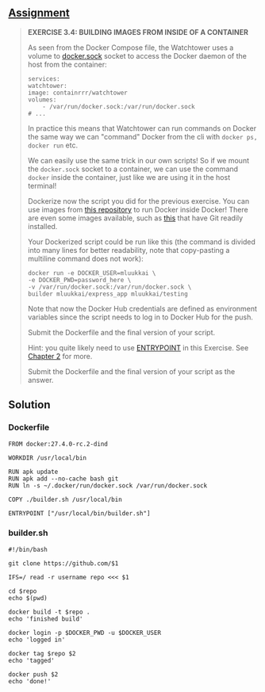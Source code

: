 ## [Assignment](https://courses.mooc.fi/org/uh-cs/courses/devops-with-docker/chapter-4/deployment-pipelines#1a1c2d1c-93dc-41b3-a1a6-0804ae0c8cec)

> **EXERCISE 3.4: BUILDING IMAGES FROM INSIDE OF A CONTAINER**
> 
> As seen from the Docker Compose file, the Watchtower uses a volume to [docker.sock](https://stackoverflow.com/questions/35110146/what-is-the-purpose-of-the-file-docker-sock) socket to access the Docker daemon of the host from the container:
> 
>     services:
>     watchtower:
>     image: containrrr/watchtower
>     volumes:
>         - /var/run/docker.sock:/var/run/docker.sock
>     # ...
> 
> In practice this means that Watchtower can run commands on Docker the same way we can "command" Docker from the cli with `docker ps, docker run` etc.
> 
> We can easily use the same trick in our own scripts! So if we mount the `docker.sock` socket to a container, we can use the command `docker` inside the container, just like we are using it in the host terminal!
> 
> Dockerize now the script you did for the previous exercise. You can use images from [this repository](https://hub.docker.com/_/docker) to run Docker inside Docker! There are even some images available, such as [this](https://hub.docker.com/layers/library/docker/25-git/images/sha256-b9da7aebc365e8373303251ef5bc87406c00f9b5c3747b7637c27bae484f28ca) that have Git readily installed.
> 
> Your Dockerized script could be run like this (the command is divided into many lines for better readability, note that copy-pasting a multiline command does not work):
> 
>     docker run -e DOCKER_USER=mluukkai \
>     -e DOCKER_PWD=password_here \
>     -v /var/run/docker.sock:/var/run/docker.sock \
>     builder mluukkai/express_app mluukkai/testing
> 
> Note that now the Docker Hub credentials are defined as environment variables since the script needs to log in to Docker Hub for the push.
> 
> Submit the Dockerfile and the final version of your script.
> 
> Hint: you quite likely need to use [ENTRYPOINT](https://docs.docker.com/reference/dockerfile/#entrypoint) in this Exercise. See [Chapter 2](https://courses.mooc.fi/org/uh-cs/courses/devops-with-docker/chapter-2/defining-start-conditions-for-the-container) for more.
>
> Submit the Dockerfile and the final version of your script as the answer.

## Solution

### Dockerfile

    FROM docker:27.4.0-rc.2-dind

    WORKDIR /usr/local/bin

    RUN apk update
    RUN apk add --no-cache bash git
    RUN ln -s ~/.docker/run/docker.sock /var/run/docker.sock

    COPY ./builder.sh /usr/local/bin

    ENTRYPOINT ["/usr/local/bin/builder.sh"]


### builder.sh

    #!/bin/bash

    git clone https://github.com/$1

    IFS=/ read -r username repo <<< $1

    cd $repo
    echo $(pwd)

    docker build -t $repo . 
    echo 'finished build'

    docker login -p $DOCKER_PWD -u $DOCKER_USER
    echo 'logged in'

    docker tag $repo $2
    echo 'tagged'

    docker push $2
    echo 'done!'

